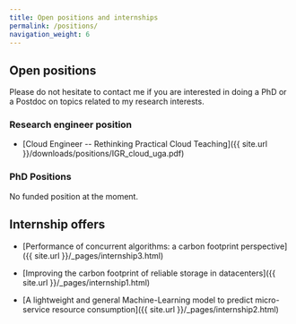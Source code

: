 ```yaml
---
title: Open positions and internships
permalink: /positions/
navigation_weight: 6
---
```



## Open positions


Please do not hesitate to contact me if you are interested in doing a
PhD or a Postdoc on topics related to my research interests.

### Research engineer position

- [Cloud Engineer -- Rethinking Practical Cloud Teaching]({{ site.url }}/downloads/positions/IGR_cloud_uga.pdf)


### PhD Positions


No funded position at the moment.

<!-- - **Towards self-healing large scale distributed systems based on digital twins** -->
<!--   - [Detailed description]({{ site.url }}/_pages/phd_DT_AI.html) -->



## Internship offers

- [Performance of concurrent algorithms: a carbon footprint perspective]({{ site.url }}/_pages/internship3.html)

- [Improving the carbon footprint of reliable storage in datacenters]({{ site.url }}/_pages/internship1.html)

- [A lightweight and general Machine-Learning model to predict micro-service resource consumption]({{ site.url }}/_pages/internship2.html)



<!-- List of current internship offers (contact me for additional information): -->
<!-- - [Memory allocation for NVRAM](#memory-allocation-for-nvram) -->
<!-- - [Efficient checkpointing in NVRAM for in-memory key-value store](#efficient-checkpointing-in-nvram-for-in-memory-key-value-store) -->
<!-- - [Impact of new AMD architectures on fault tolerance in NVRAM](#impact-of-new-amd-architectures-on-fault-tolerance-in-nvram) -->
<!-- - [Data placement in servers equipped with NVRAM](#data-placement-in-servers-equipped-with-nvram) -->


<!-- #### Memory allocation for NVRAM -->

<!-- - M1 internship -->
<!-- - **Keywords**: NVRAM, fault tolerance, operating systems, performance  -->


<!-- NVRAM is a new memory technology that combines the non-volatile properties of disks with the performance of DRAM. NVRAM offers new opportunities to build efficient fault-tolerant systems, where the application state always remains in memory and still can be recovered after a crash. However, many challenges need to be solved to manage using NVRAM efficiently because its properties differ from DRAM. For instance, memory allocators need to be redesigned to ensure that allocated regions can be found again after a crash while providing high performance. To build resilient applications using NVRAM, our team is developing a new technique based on high-frequency checkpointing. The goal of the internship is to study strategies for efficient memory allocation in the context of high-frequency checkpointing in NVRAM. -->

<!-- #### Efficient checkpointing in NVRAM for in-memory key-value store -->

<!-- - M1 internship -->
<!-- - **Keywords**: NVRAM, fault tolerance, concurrent programming, KV store  -->

<!-- Using new NVRAM technologies, our team is building a solution based on high-frequency checkpointing to make multi-threaded applications crash-tolerant while ensuring very high performance. This internship focuses on in-memory key-value store (such as Memcached). In-memory KV stores are one important building block of large scale cloud applications and aim at improving the data access performance. The goal of the internship is to study how our high-frequency checkpointing solution should be adapted to work efficiently with in-memory KV stores. -->


<!-- #### Impact of new AMD architectures on fault tolerance in NVRAM -->

<!-- - M1 internship -->
<!-- - **Keywords**: NVRAM, fault tolerance, concurrent programming, processor architecture -->

<!-- New NVRAM technologies have been proposed by Intel. Among other things, NVRAM allow building very efficient fault-tolerant applications. New AMD processor architectures (Epyc) also include support for these NVRAM technologies but implementing fault-tolerant applications using NVRAM on new AMD processors has not been studied yet. The goal of this internship is to study the unique characteristics of new AMD processors and to assess their impact on the efficiency of fault-tolerant techniques based in NVRAM. The internship will start by focusing on solutions based on high-frequency checkpoints for fault tolerance, and could be later extending to other kinds of approaches. Data-intensive applications will be considered for the evaluations. -->


<!-- #### Data placement in servers equipped with NVRAM -->

<!-- - M1 internship -->
<!-- - **Keywords**: NVRAM, fault tolerance, operating systems, performance  -->

<!-- NVRAM is a new memory technology that combines the non-volatile properties of disks with the performance of DRAM. Hybrid servers that include both DRAM and NVRAM are now available. However, such architectures raise several questions regarding data placement. First, factors such as the memory module on which the data is physically located or the alignment strategy used for data stored in NVRAM can have a significant impact on performance in multi-core processors. Second, depending on the access pattern, it might be more valuable to store the data in DRAM or in NVRAM. The goal of this internship is to study data placement issues and strategies for such hybrid servers. To this end, we will consider the case of popular concurrent applications such as data-intensive applications or in-memory databases. -->



<!-- ### Postdoc position -->

<!-- - **Towards high performance distributed stream processing** -->
<!--   - *Mission*: Study the design and the implementation of distributed stream -->
<!--   processing engines to take advantage of emerging hardware -->
<!--   technologies (high performance networks, non-volatile memory, etc.). -->
<!--   - [Detailed description]({{ site.url }}/_pages/postdoc_streaming_insitu.html) -->

